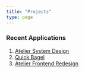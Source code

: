 ```yaml
---
title: "Projects"
type: page
---
```



### Recent Applications

1. [Atelier System Design](https://github.com/SDC-Sedeco/QA-Service)
2. [Quick Bagel](https://github.com/rpp30-boc-heartbleed/whimsical)
3. [Atelier Frontend Redesign](https://github.com/rpp30-fec-r34ct/FEC)